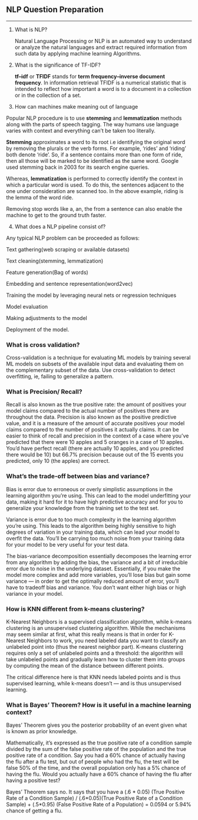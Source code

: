 ## NLP Question Preparation

--------------------------
1. What is NLP?

    Natural Language Processing or NLP is an automated way to understand or analyze the natural languages and extract required information from such data by applying machine learning Algorithms.
    
2. What is the significance of TF-IDF?

    **tf–idf** or **TFIDF** stands for **term frequency–inverse document frequency**. In information retrieval TFIDF is a numerical statistic that is intended to reflect how important a word is to a document in a collection or in the collection of a set.
    
3.  How can machines make meaning out of language

Popular NLP procedure is to use **stemming** and **lemmatization** methods along with the parts of speech tagging. The way humans use language varies with context and everything can’t be taken too literally.

**Stemming** approximates a word to its root i.e identifying the original word by removing the plurals or the verb forms. For example, ‘rides’ and ‘riding’ both denote ‘ride’. So, if a sentence contains more than one form of ride, then all those will be marked to be identified as the same word. Google used stemming back in 2003 for its search engine queries.

Whereas, **lemmatization** is performed to correctly identify the context in which a particular word is used. To do this, the sentences adjacent to the one under consideration are scanned too. In the above example, riding is the lemma of the word ride.

Removing stop words like a, an, the from a sentence can also enable the machine to get to the ground truth faster.

    
4. What does a NLP pipeline consist of?

Any typical NLP problem can be proceeded as follows:

Text gathering(web scraping or available datasets)

Text cleaning(stemming, lemmatization)

Feature generation(Bag of words)

Embedding and sentence representation(word2vec)

Training the model by leveraging neural nets or regression techniques

Model evaluation

Making adjustments to the model

Deployment of the model.

### What is cross validation? 

Cross-validation is a technique for evaluating ML models by training several ML models on subsets of the available input data and evaluating them on the complementary subset of the data. Use cross-validation to detect overfitting, ie, failing to generalize a pattern.

### What is Precision/ Recall?

Recall is also known as the true positive rate: the amount of positives your model claims compared to the actual number of positives there are throughout the data. Precision is also known as the positive predictive value, and it is a measure of the amount of accurate positives your model claims compared to the number of positives it actually claims. It can be easier to think of recall and precision in the context of a case where you’ve predicted that there were 10 apples and 5 oranges in a case of 10 apples. You’d have perfect recall (there are actually 10 apples, and you predicted there would be 10) but 66.7% precision because out of the 15 events you predicted, only 10 (the apples) are correct.


### What’s the trade-off between bias and variance?
Bias is error due to erroneous or overly simplistic assumptions in the learning algorithm you’re using. This can lead to the model underfitting your data, making it hard for it to have high predictive accuracy and for you to generalize your knowledge from the training set to the test set.

Variance is error due to too much complexity in the learning algorithm you’re using. This leads to the algorithm being highly sensitive to high degrees of variation in your training data, which can lead your model to overfit the data. You’ll be carrying too much noise from your training data for your model to be very useful for your test data.

The bias-variance decomposition essentially decomposes the learning error from any algorithm by adding the bias, the variance and a bit of irreducible error due to noise in the underlying dataset. Essentially, if you make the model more complex and add more variables, you’ll lose bias but gain some variance — in order to get the optimally reduced amount of error, you’ll have to tradeoff bias and variance. You don’t want either high bias or high variance in your model.

### How is KNN different from k-means clustering?

K-Nearest Neighbors is a supervised classification algorithm, while k-means clustering is an unsupervised clustering algorithm. While the mechanisms may seem similar at first, what this really means is that in order for K-Nearest Neighbors to work, you need labeled data you want to classify an unlabeled point into (thus the nearest neighbor part). K-means clustering requires only a set of unlabeled points and a threshold: the algorithm will take unlabeled points and gradually learn how to cluster them into groups by computing the mean of the distance between different points.

The critical difference here is that KNN needs labeled points and is thus supervised learning, while k-means doesn’t — and is thus unsupervised learning.

###  What is Bayes’ Theorem? How is it useful in a machine learning context?

Bayes’ Theorem gives you the posterior probability of an event given what is known as prior knowledge.

Mathematically, it’s expressed as the true positive rate of a condition sample divided by the sum of the false positive rate of the population and the true positive rate of a condition. Say you had a 60% chance of actually having the flu after a flu test, but out of people who had the flu, the test will be false 50% of the time, and the overall population only has a 5% chance of having the flu. Would you actually have a 60% chance of having the flu after having a positive test?

Bayes’ Theorem says no. It says that you have a (.6 * 0.05) (True Positive Rate of a Condition Sample) / (.6\*0.05)(True Positive Rate of a Condition Sample) + (.5\*0.95) (False Positive Rate of a Population)  = 0.0594 or 5.94% chance of getting a flu.
